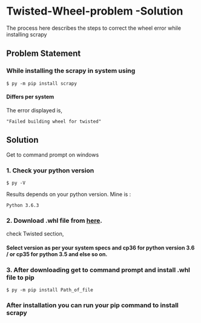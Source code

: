 # Twisted-Wheel-problem -Solution
The process here describes the steps to correct the wheel error while installing scrapy

## Problem Statement

### While installing the scrapy in system using
```
$ py -m pip install scrapy
```  
#### Differs per system



The error displayed is, 
```
"Failed building wheel for twisted"
```


## Solution

Get to command prompt on windows
### 1. Check your python version
```
$ py -V
````
Results depends on your python version.
Mine is :
```
Python 3.6.3
```

### 2. Download .whl file from [here](https://www.lfd.uci.edu/~gohlke/pythonlibs/#twisted).
check Twisted section,

#### Select version as per your system specs and cp36 for python version 3.6 / or cp35 for python 3.5 and else so on.

 ### 3. After downloading get to command prompt and install .whl file to pip
 ```
 $ py -m pip install Path_of_file
 ```
 
 ### After installation you can run your pip command to install scrapy
